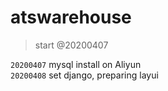 # atswarehouse
>start @20200407  

  `20200407` mysql install on Aliyun  
  `20200408` set django, preparing layui  
